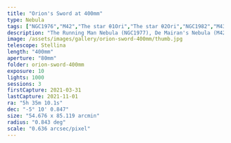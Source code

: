 ```yaml
---
title: "Orion's Sword at 400mm"
type: Nebula
tags: ["NGC1976","M42","The star θ1Ori","The star θ2Ori","NGC1982","M43","The star 42Ori","NGC1973","NGC1975","NGC1977","The star 45Ori","Great Orion Nebula","Orion Nebula","the Running Man Nebula","Mairan's Nebula"]
description: "The Running Man Nebula (NGC1977), De Mairan's Nebula (M42) and the Great Orion Nebula (M43) are beautiful on their own. That beauty stands out in contrast when you witness the wider field of view that contains all three Nebulae on the glowing tip of Orion's sword. This is a mosaic of all three with 400mm exposures from Stellina."
image: /assets/images/gallery/orion-sword-400mm/thumb.jpg
telescope: Stellina
length: "400mm"
aperture: "80mm"
folder: orion-sword-400mm
exposure: 10
lights: 1000
sessions: 3
firstCapture: 2021-03-31 
lastCapture: 2021-11-01
ra: "5h 35m 10.1s"
dec: "-5° 10' 0.847"
size: "54.676 x 85.119 arcmin"
radius: "0.843 deg"
scale: "0.636 arcsec/pixel"
---
```


